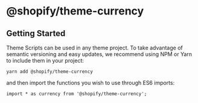 # @shopify/theme-currency

## Getting Started

Theme Scripts can be used in any theme project. To take advantage of semantic versioning and easy updates, we recommend using NPM or Yarn to include them in your project:

```
yarn add @shopify/theme-currency
```

and then import the functions you wish to use through ES6 imports:

```
import * as currency from '@shopify/theme-currency';
```
